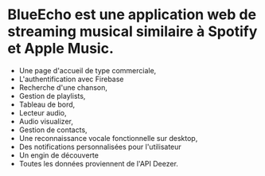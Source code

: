 # BlueEcho est une application web de streaming musical similaire à Spotify et Apple Music.

- Une page d'accueil de type commerciale,
- L'authentification avec Firebase
- Recherche d'une chanson, 
- Gestion de playlists, 
- Tableau de bord, 
- Lecteur audio, 
- Audio visualizer, 
- Gestion de contacts, 
- Une reconnaissance vocale fonctionnelle sur desktop, 
- Des notifications personnalisées pour l'utilisateur
- Un engin de découverte 
- Toutes les données proviennent de l'API Deezer. 
 
